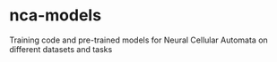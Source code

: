 # nca-models
Training code and pre-trained models for Neural Cellular Automata on different datasets and tasks
